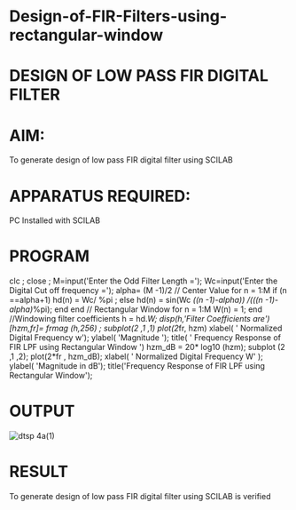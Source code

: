 # Design-of-FIR-Filters-using-rectangular-window
#          DESIGN OF LOW PASS FIR DIGITAL FILTER 

# AIM: 
          
  To generate design of low pass FIR digital filter using SCILAB 

# APPARATUS REQUIRED: 

  PC Installed with SCILAB 

# PROGRAM 
clc ;
close ;
M=input('Enter the Odd Filter Length =');
Wc=input('Enter the Digital Cut off frequency =');
alpha= (M -1)/2 // Center Value
for n = 1:M
if (n ==alpha+1)
hd(n) = Wc/ %pi ;
else
hd(n) = sin(Wc *((n -1)-alpha)) /(((n -1)-alpha)*%pi);
end
end
// Rectangular Window
for n = 1:M
W(n) = 1;
end
//Windowing filter coefficients
h = hd.*W;
disp(h,'Filter Coefficients are')
[hzm,fr]= frmag (h,256) ;
subplot(2 ,1 ,1)
plot(2*fr, hzm)
xlabel( ' Normalized Digital Frequency w');
ylabel( 'Magnitude ');
title( ' Frequency Response of FIR LPF using Rectangular Window ')
hzm_dB = 20* log10 (hzm);
subplot (2 ,1 ,2);
plot(2*fr , hzm_dB);
xlabel( ' Normalized Digital Frequency W' );
ylabel( 'Magnitude in dB');
title('Frequency Response of FIR LPF using Rectangular Window');

# OUTPUT
![dtsp 4a(1)](https://github.com/user-attachments/assets/59754358-6eac-4ddd-9484-0cd7e81e31f4)

# RESULT
To generate design of low pass FIR digital filter using SCILAB is verified
